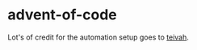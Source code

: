 # advent-of-code

Lot's of credit for the automation setup goes to [teivah](https://github.com/teivah/advent-of-code).

